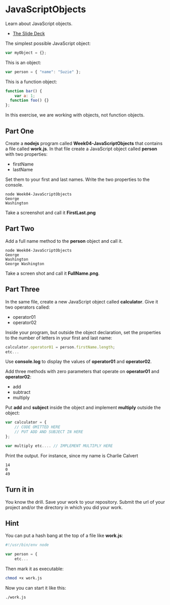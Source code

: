 # JavaScriptObjects

Learn about JavaScript objects.

* [The Slide Deck](http://bit.ly/OPDg3s)

The simplest possible JavaScript object:

```javascript
var myObject = {};
```

This is an object:

```javascript
var person = { "name": "Suzie" };
```

This is a function object:

```javascript
function bar() {
	var a: 1;
  function foo() {}
};
```

In this exercise, we are working with objects, not function objects.

## Part One

Create a **nodejs** program called **Week04-JavaScriptObjects** that contains a file called **work.js**. In that file create a JavaScript object called **person** with two properties:

* firstName
* lastName

Set them to your first and last names. Write the two properties to the console.

```
node Week04-JavaScriptObjects
George
Washington
```

Take a screenshot and call it **FirstLast.png**

## Part Two

Add a full name method to the **person** object and call it.

```
node Week04-JavaScriptObjects
George
Washington
George Washington
```

Take a screen shot and call it **FullName.png**.

## Part Three

In the same file, create a new JavaScript object called **calculator**. Give it two operators called:

* operator01
* operator02

Inside your program, but outside the object declaration, set the properties to the number of letters in your first and last name:

```javascript
calculator.operator01 = person.firstName.length;
etc...
```

Use **console.log** to display the values of **operator01** and **operator02**.

Add three methods with zero parameters that operate on **operator01** and **operator02**:

* add
* subtract
* multiply

Put **add** and **subject** inside the object and implement **multiply** outside the object:

```javascript
var calculator = {
	// CODE OMITTED HERE
	// PUT ADD AND SUBJECT IN HERE
};

var multiply etc.... // IMPLEMENT MULTIPLY HERE
```

Print the output. For instance, since my name is Charlie Calvert

```
14
0
49
```

## Turn it in

You know the drill. Save your work to your repository. Submit the url of your project and/or the directory in which you did your work.

## Hint

You can put a hash bang at the top of a file like **work.js**:

```javascript
#!/usr/bin/env node

var person = {
	etc...
```

Then mark it as executable:

```bash
chmod +x work.js
```

Now you can start it like this:

```bash
./work.js
```

